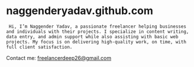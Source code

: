 # naggenderyadav.github.com
     Hi, I’m Naggender Yadav, a passionate freelancer helping businesses and individuals with their projects. I specialize in content writing, data entry, and admin support while also assisting with basic web projects. My focus is on delivering high-quality work, on time, with full client satisfaction.
Contact me: freelancerdeep26@gmail.com

